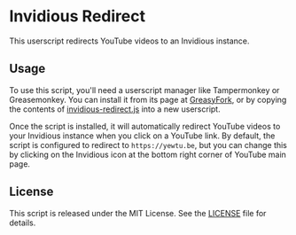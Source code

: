 # Invidious Redirect

This userscript redirects YouTube videos to an Invidious instance.

## Usage

To use this script, you'll need a userscript manager like Tampermonkey or Greasemonkey.
You can install it from its page at [GreasyFork](https://greasyfork.org/scripts/477967-redirect-to-invidious),
or by copying the contents of [invidious-redirect.js](https://raw.githubusercontent.com/kugland/invidious-redirect/master/invidious-redirect.js) into a new userscript.

Once the script is installed, it will automatically redirect YouTube videos to your Invidious
instance when you click on a YouTube link. By default, the script is configured to redirect to
`https://yewtu.be`, but you can change this by clicking on the Invidious icon at the bottom right
corner of YouTube main page.

## License

This script is released under the MIT License. See the [LICENSE](LICENSE) file for details.
